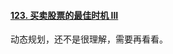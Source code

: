 #### [123. 买卖股票的最佳时机 III](https://leetcode-cn.com/problems/best-time-to-buy-and-sell-stock-iii/)

动态规划，还不是很理解，需要再看看。